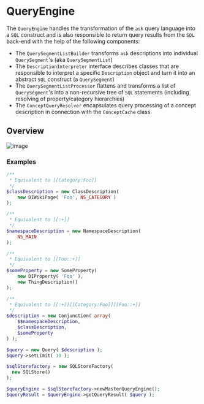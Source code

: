 # QueryEngine

The `QueryEngine` handles the transformation of the `ask` query language into a `SQL` construct and is also
responsible to return query results from the `SQL` back-end with the help of the following components:

- The `QuerySegmentListBuilder` transforms `ask` descriptions into individual `QuerySegment`'s (aka `QuerySegmentList`)
- The `DescriptionInterpreter` interface describes classes that are responsible to interpret a specific
  `Description` object and turn it into an abstract `SQL` construct (a `QuerySegment`)
- The `QuerySegmentListProcessor` flattens and transforms a list of `QuerySegment`'s into a non-recursive
  tree of `SQL` statements (including resolving of property/category hierarchies)
- The `ConceptQueryResolver` encapsulates query processing of a concept description in connection
  with the `ConceptCache` class

## Overview

![image](https://cloud.githubusercontent.com/assets/1245473/10050078/ca42ff12-621a-11e5-84c3-5fd04d945c6c.png)

### Examples
```php
/**
 * Equivalent to [[Category:Foo]]
 */
$classDescription = new ClassDescription(
	new DIWikiPage( 'Foo', NS_CATEGORY )
);

/**
 * Equivalent to [[:+]]
 */
$namespaceDescription = new NamespaceDescription(
	NS_MAIN
);

/**
 * Equivalent to [[Foo::+]]
 */
$someProperty = new SomeProperty(
	new DIProperty( 'Foo' ),
	new ThingDescription()
);

/**
 * Equivalent to [[:+]][[Category:Foo]][[Foo::+]]
 */
$description = new Conjunction( array(
	$$namespaceDescription,
	$classDescription,
	$someProperty
) );
```
```php
$query = new Query( $description );
$query->setLimit( 10 );

$sqlStorefactory = new SQLStoreFactory(
  new SQLStore()
);

$queryEngine = $sqlStorefactory->newMasterQueryEngine();
$queryResult = $queryEngine->getQueryResult( $query );
```
